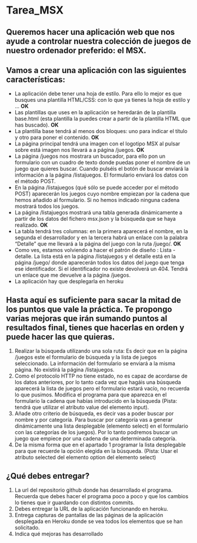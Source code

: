 # Tarea_MSX

## Queremos hacer una aplicación web que nos ayude a controlar nuestra colección de juegos de nuestro ordenador preferido: el MSX.

## Vamos a crear una aplicación con las siguientes características:

+ La aplicación debe tener una hoja de estilo. Para ello lo mejor es que busques una plantilla HTML/CSS: con lo que ya tienes la hoja de estilo y ...  **OK**
+ Las plantillas que uses en la aplicación se heredarán de la plantilla base.html (esta plantilla la puedes crear a partir de la plantilla HTML que has buscado). **OK**
+ La plantilla base tendrá al menos dos bloques: uno para indicar el título y otro para poner el contenido. **OK**
+ La página principal tendrá una imagen con el logotipo MSX al pulsar sobre está imagen  nos llevará a a página /juegos. **OK**
+ La página /juegos nos mostrara un buscador, para ello pon un formulario con un cuadro de texto donde puedas poner el nombre de un juego que quieres buscar.  Cuando pulséis el botón de buscar enviará la información a la página /listajuegos. El formulario enviará los datos con el método POST. 
+ En la página /listajuegos (qué sólo se puede acceder por el método POST) aparecerán los juegos cuyo nombre empiezan por la cadena que hemos añadido al formulario. Si no hemos indicado ninguna cadena mostrará todos los juegos. 
+ La página /listajuegos mostrará una tabla generada dinámicamente a partir de los datos del fichero msx.json y la búsqueda que se haya realizado. **OK**
+ La tabla tendrá tres columnas: en la primera aparecerá el nombre, en la segunda el desarrollador y en la tercera habrá un enlace con la palabra “Detalle” que me llevará a la página del juego con la ruta /juego/<identificador>. **OK** 
+ Como ves, estamos volviendo a hacer el patrón de diseño : Lista - detalle. La lista está en la página /listajuegos y el detalle está en la página /juego/<identificador> donde aparecerán todos los datos del juego que tenga ese identificador. Si el identificador no existe devolverá un 404. Tendrá un enlace que me devuelve a la página /juegos. 
+ La aplicación hay que desplegarla en heroku

## Hasta aquí es suficiente para sacar la mitad de los puntos que vale la práctica. Te propongo varias mejoras que irán sumando puntos al resultados final, tienes que hacerlas en orden y puede hacer las que quieras.

  1. Realizar la búsqueda utilizando una sola ruta: Es decir que en la página /juegos este el formulario de búsqueda y la lista de juegos seleccionado. La             información del formulario se enviará a la misma página. No existirá la página /listajuegos.
  2. Como el protocolo HTTP no tiene estado, no es capaz de acordarse de los datos anteriores, por lo tanto cada vez que hagáis una búsqueda aparecerá la lista de     juegos pero el formulario estará vacío, no recuerda lo que pusimos. Modifica el programa para que aparezca en el formulario la cadena que habías introducido en la   búsqueda (Pista: tendrá que utilizar el atributo value del elemento input).
  3. Añade otro criterio de búsqueda, es decir vas a poder buscar por nombre y por categoría. Para buscar por categoría vas a generar dinámicamente una lista         desplegable (elemento select) en el formulario con las categorías de los juegos). Por lo tanto podremos buscar un juego que empiece por una cadena de una           determinada categoría.
  4. De la misma forma que en el apartado 1 programar la lista desplegable para que recuerde la opción elegida en la búsqueda. (Pista: Usar el atributo selected del   elemento option del elemento select)

## ¿Qué debes entregar?

  1. La url del repositorio github donde has desarrollado el programa. Recuerda que debes hacer el programa poco a poco y que los cambios lo tienes que ir           guardando con distintos commits.
  2. Debes entregar la URL de la aplicación funcionando en heroku.
  3. Entrega capturas de pantallas de las páginas de la aplicación desplegada en Heroku donde se vea todos los elementos que se han solicitado.
  4. Indica qué mejoras has desarrollado 
